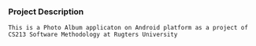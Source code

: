 ### Project Description
```
This is a Photo Album applicaton on Android platform as a project of CS213 Software Methodology at Rugters University
```
